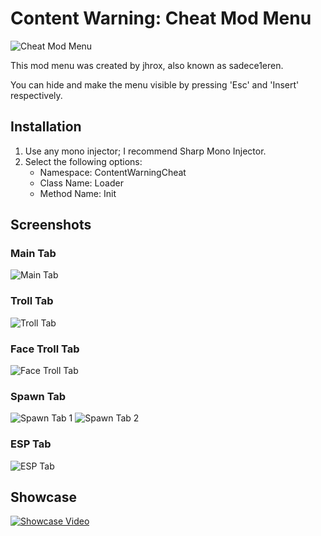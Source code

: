 # Content Warning: Cheat Mod Menu

![Cheat Mod Menu](https://cdn.glitch.global/5a9b78b7-86cc-44c5-8525-dadbb46a2362/SPOILER_CHEATMODMENUCONTENTWARNING000001.png)

This mod menu was created by jhrox, also known as sadece1eren.

You can hide and make the menu visible by pressing 'Esc' and 'Insert' respectively.

## Installation

1. Use any mono injector; I recommend Sharp Mono Injector.
2. Select the following options:
   - Namespace: ContentWarningCheat
   - Class Name: Loader
   - Method Name: Init

## Screenshots

### Main Tab
![Main Tab](https://cdn.glitch.global/533ecac7-3244-4ed3-989e-f4cb04667266/image%20(13).png)

### Troll Tab
![Troll Tab](https://cdn.glitch.global/533ecac7-3244-4ed3-989e-f4cb04667266/image%20(14).png)

### Face Troll Tab
![Face Troll Tab](https://cdn.glitch.global/533ecac7-3244-4ed3-989e-f4cb04667266/image%20(17).png)

### Spawn Tab
![Spawn Tab 1](https://cdn.glitch.global/533ecac7-3244-4ed3-989e-f4cb04667266/image%20(15).png)
![Spawn Tab 2](https://cdn.glitch.global/533ecac7-3244-4ed3-989e-f4cb04667266/image%20(18).png)

### ESP Tab
![ESP Tab](https://cdn.glitch.global/533ecac7-3244-4ed3-989e-f4cb04667266/2f313233343538373336303530333532393532322f696d6167652e706e673f65783d36363331343639342669733d3636.png)

## Showcase
[![Showcase Video](https://vumbnail.com/950350245.jpg)](https://vimeo.com/950350245)
